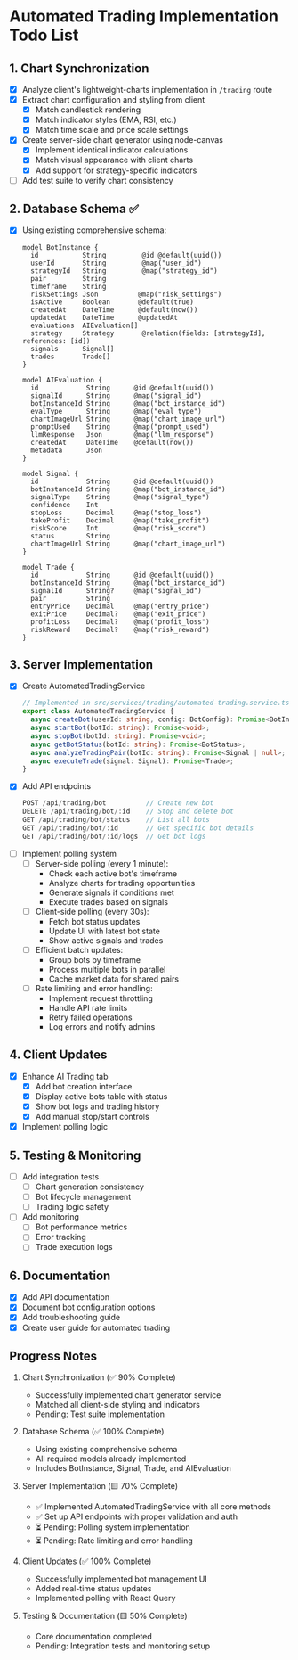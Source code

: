 # Automated Trading Implementation Todo List

## 1. Chart Synchronization

- [x] Analyze client's lightweight-charts implementation in `/trading` route
- [x] Extract chart configuration and styling from client
  - [x] Match candlestick rendering
  - [x] Match indicator styles (EMA, RSI, etc.)
  - [x] Match time scale and price scale settings
- [x] Create server-side chart generator using node-canvas
  - [x] Implement identical indicator calculations
  - [x] Match visual appearance with client charts
  - [x] Add support for strategy-specific indicators
- [ ] Add test suite to verify chart consistency

## 2. Database Schema ✅

- [x] Using existing comprehensive schema:

  ```prisma
  model BotInstance {
    id           String         @id @default(uuid())
    userId       String         @map("user_id")
    strategyId   String         @map("strategy_id")
    pair         String
    timeframe    String
    riskSettings Json          @map("risk_settings")
    isActive     Boolean       @default(true)
    createdAt    DateTime      @default(now())
    updatedAt    DateTime      @updatedAt
    evaluations  AIEvaluation[]
    strategy     Strategy       @relation(fields: [strategyId], references: [id])
    signals      Signal[]
    trades       Trade[]
  }

  model AIEvaluation {
    id            String      @id @default(uuid())
    signalId      String      @map("signal_id")
    botInstanceId String      @map("bot_instance_id")
    evalType      String      @map("eval_type")
    chartImageUrl String      @map("chart_image_url")
    promptUsed    String      @map("prompt_used")
    llmResponse   Json        @map("llm_response")
    createdAt     DateTime    @default(now())
    metadata      Json
  }

  model Signal {
    id            String      @id @default(uuid())
    botInstanceId String      @map("bot_instance_id")
    signalType    String      @map("signal_type")
    confidence    Int
    stopLoss      Decimal     @map("stop_loss")
    takeProfit    Decimal     @map("take_profit")
    riskScore     Int         @map("risk_score")
    status        String
    chartImageUrl String      @map("chart_image_url")
  }

  model Trade {
    id            String      @id @default(uuid())
    botInstanceId String      @map("bot_instance_id")
    signalId      String?     @map("signal_id")
    pair          String
    entryPrice    Decimal     @map("entry_price")
    exitPrice     Decimal?    @map("exit_price")
    profitLoss    Decimal?    @map("profit_loss")
    riskReward    Decimal?    @map("risk_reward")
  }
  ```

## 3. Server Implementation

- [x] Create AutomatedTradingService
  ```typescript
  // Implemented in src/services/trading/automated-trading.service.ts
  export class AutomatedTradingService {
    async createBot(userId: string, config: BotConfig): Promise<BotInstance>;
    async startBot(botId: string): Promise<void>;
    async stopBot(botId: string): Promise<void>;
    async getBotStatus(botId: string): Promise<BotStatus>;
    async analyzeTradingPair(botId: string): Promise<Signal | null>;
    async executeTrade(signal: Signal): Promise<Trade>;
  }
  ```
- [x] Add API endpoints
  ```typescript
  POST /api/trading/bot          // Create new bot
  DELETE /api/trading/bot/:id    // Stop and delete bot
  GET /api/trading/bot/status    // List all bots
  GET /api/trading/bot/:id       // Get specific bot details
  GET /api/trading/bot/:id/logs  // Get bot logs
  ```
- [ ] Implement polling system
  - [ ] Server-side polling (every 1 minute):
    - Check each active bot's timeframe
    - Analyze charts for trading opportunities
    - Generate signals if conditions met
    - Execute trades based on signals
  - [ ] Client-side polling (every 30s):
    - Fetch bot status updates
    - Update UI with latest bot state
    - Show active signals and trades
  - [ ] Efficient batch updates:
    - Group bots by timeframe
    - Process multiple bots in parallel
    - Cache market data for shared pairs
  - [ ] Rate limiting and error handling:
    - Implement request throttling
    - Handle API rate limits
    - Retry failed operations
    - Log errors and notify admins

## 4. Client Updates

- [x] Enhance AI Trading tab
  - [x] Add bot creation interface
  - [x] Display active bots table with status
  - [x] Show bot logs and trading history
  - [x] Add manual stop/start controls
- [x] Implement polling logic

## 5. Testing & Monitoring

- [ ] Add integration tests
  - [ ] Chart generation consistency
  - [ ] Bot lifecycle management
  - [ ] Trading logic safety
- [ ] Add monitoring
  - [ ] Bot performance metrics
  - [ ] Error tracking
  - [ ] Trade execution logs

## 6. Documentation

- [x] Add API documentation
- [x] Document bot configuration options
- [x] Add troubleshooting guide
- [x] Create user guide for automated trading

## Progress Notes

1. Chart Synchronization (✅ 90% Complete)

   - Successfully implemented chart generator service
   - Matched all client-side styling and indicators
   - Pending: Test suite implementation

2. Database Schema (✅ 100% Complete)

   - Using existing comprehensive schema
   - All required models already implemented
   - Includes BotInstance, Signal, Trade, and AIEvaluation

3. Server Implementation (🟨 70% Complete)

   - ✅ Implemented AutomatedTradingService with all core methods
   - ✅ Set up API endpoints with proper validation and auth
   - ⏳ Pending: Polling system implementation
   - ⏳ Pending: Rate limiting and error handling

4. Client Updates (✅ 100% Complete)

   - Successfully implemented bot management UI
   - Added real-time status updates
   - Implemented polling with React Query

5. Testing & Documentation (🟨 50% Complete)
   - Core documentation completed
   - Pending: Integration tests and monitoring setup
